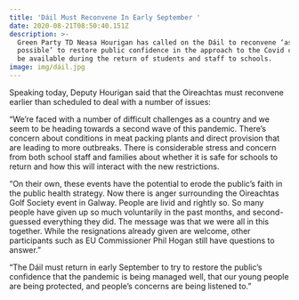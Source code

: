 ```yaml
---
title: 'Dáil Must Reconvene In Early September '
date: 2020-08-21T08:50:40.151Z
description: >-
  Green Party TD Neasa Hourigan has called on the Dáil to reconvene ‘as soon as
  possible’ to restore public confidence in the approach to the Covid crisis and
  be available during the return of students and staff to schools.
image: img/dáil.jpg
---
```

Speaking today, Deputy Hourigan said that the Oireachtas must reconvene earlier than scheduled to deal with a number of issues:

“We’re faced with a number of difficult challenges as a country and we seem to be heading towards a second wave of this pandemic. There’s concern about conditions in meat packing plants and direct provision that are leading to more outbreaks. There is considerable stress and concern from both school staff and families about whether it is safe for schools to return and how this will interact with the new restrictions.

“On their own, these events have the potential to erode the public’s faith in the public health strategy. Now there is anger surrounding the Oireachtas Golf Society event in Galway. People are livid and rightly so. So many people have given up so much voluntarily in the past months, and second-guessed everything they did. The message was that we were all in this together. While the resignations already given are welcome, other participants such as EU Commissioner Phil Hogan still have questions to answer.”

“The Dáil must return in early September to try to restore the public’s confidence that the pandemic is being managed well, that our young people are being protected, and people’s concerns are being listened to.”
